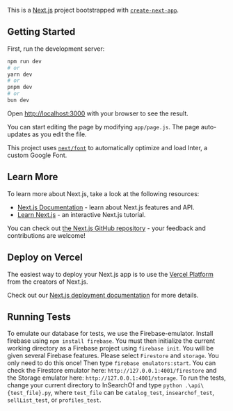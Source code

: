 This is a [Next.js](https://nextjs.org/) project bootstrapped with [`create-next-app`](https://github.com/vercel/next.js/tree/canary/packages/create-next-app).

## Getting Started

First, run the development server:

```bash
npm run dev
# or
yarn dev
# or
pnpm dev
# or
bun dev
```

Open [http://localhost:3000](http://localhost:3000) with your browser to see the result.

You can start editing the page by modifying `app/page.js`. The page auto-updates as you edit the file.

This project uses [`next/font`](https://nextjs.org/docs/basic-features/font-optimization) to automatically optimize and load Inter, a custom Google Font.

## Learn More

To learn more about Next.js, take a look at the following resources:

- [Next.js Documentation](https://nextjs.org/docs) - learn about Next.js features and API.
- [Learn Next.js](https://nextjs.org/learn) - an interactive Next.js tutorial.

You can check out [the Next.js GitHub repository](https://github.com/vercel/next.js/) - your feedback and contributions are welcome!

## Deploy on Vercel

The easiest way to deploy your Next.js app is to use the [Vercel Platform](https://vercel.com/new?utm_medium=default-template&filter=next.js&utm_source=create-next-app&utm_campaign=create-next-app-readme) from the creators of Next.js.

Check out our [Next.js deployment documentation](https://nextjs.org/docs/deployment) for more details.

## Running Tests

To emulate our database for tests, we use the Firebase-emulator. Install firebase using `npm install firebase`. 
You must then initialize the current working directory as a Firebase project using `firebase init`. 
You will be given several Firebase features. Please select `Firestore` and `storage`. You only need to do this once!
Then type `firebase emulators:start`. You can check the Firestore emulator here: `http://127.0.0.1:4001/firestore`
and the Storage emulator here: `http://127.0.0.1:4001/storage`. To run the tests, change your current directory to
InSearchOf and type `python .\api\{test_file}.py`, where `test_file` can be `catalog_test`, `insearchof_test`, `sellList_test`, or `profiles_test`. 
